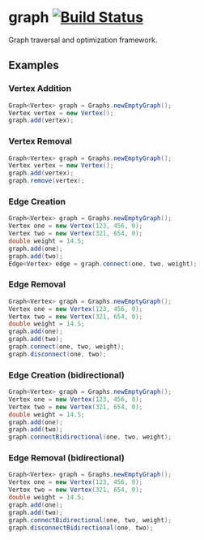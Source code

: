 # graph [![Build Status](https://travis-ci.org/iitc/graph.svg?branch=master)](https://travis-ci.org/iitc/graph)
Graph traversal and optimization framework. 

## Examples

### Vertex Addition
```java
Graph<Vertex> graph = Graphs.newEmptyGraph();
Vertex vertex = new Vertex();
graph.add(vertex);
```

### Vertex Removal
```java
Graph<Vertex> graph = Graphs.newEmptyGraph();
Vertex vertex = new Vertex();
graph.add(vertex);
graph.remove(vertex);
```

### Edge Creation
```java
Graph<Vertex> graph = Graphs.newEmptyGraph();
Vertex one = new Vertex(123, 456, 0);
Vertex two = new Vertex(321, 654, 0);
double weight = 14.5;
graph.add(one);
graph.add(two);
Edge<Vertex> edge = graph.connect(one, two, weight);
```

### Edge Removal
```java
Graph<Vertex> graph = Graphs.newEmptyGraph();
Vertex one = new Vertex(123, 456, 0);
Vertex two = new Vertex(321, 654, 0);
double weight = 14.5;
graph.add(one);
graph.add(two);
graph.connect(one, two, weight);
graph.disconnect(one, two);
```

### Edge Creation (bidirectional)
```java
Graph<Vertex> graph = Graphs.newEmptyGraph();
Vertex one = new Vertex(123, 456, 0);
Vertex two = new Vertex(321, 654, 0);
double weight = 14.5;
graph.add(one);
graph.add(two);
graph.connectBidirectional(one, two, weight);
```

### Edge Removal (bidirectional)
```java
Graph<Vertex> graph = Graphs.newEmptyGraph();
Vertex one = new Vertex(123, 456, 0);
Vertex two = new Vertex(321, 654, 0);
double weight = 14.5;
graph.add(one);
graph.add(two);
graph.connectBidirectional(one, two, weight);
graph.disconnectBidirectional(one, two);
```

